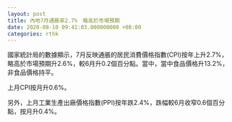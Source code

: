```yaml
---
layout: post
title: 內地7月通脹率2.7%　略高於市場預期
date: 2020-08-10 09:41:03.000000000 +08:00
categories: rthk
---
```


國家統計局的數據顯示，7月反映通脹的居民消費價格指數(CPI)按年上升2.7%，略高於市場預期升2.6%，較6月升0.2個百分點。當中，當中食品價格升13.2%，非食品價格持平。

上月CPI按月升0.6%。

另外，上月工業生產出廠價格指數(PPI)按年跌2.4%，跌幅較6月收窄0.6個百分點，按月升0.4%。
